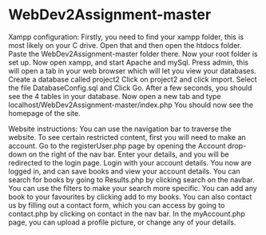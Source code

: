 # WebDev2Assignment-master

Xampp configuration:
Firstly, you need to find your xampp folder, this is most likely on your C drive. Open that and then open the htdocs folder.
Paste the WebDev2Assignment-master folder there. Now your root folder is set up.
Now open xampp, and start Apache and mySql. Press admin, this will open a tab in your web browser which will let you
view your databases. 
Create a database called project2
Click on project2 and click import. Select the file DatabaseConfig.sql and Click Go.
After a few seconds, you should see the 4 tables in your database.
Now open a new tab and type localhost/WebDev2Assignment-master/index.php
You should now see the homepage of the site.

Website instructions:
You can use the navigation bar to traverse the website. To see certain restricted content, first you will need to make 
an account. Go to the registerUser.php page by opening the Account drop-down on the right of the nav bar.
Enter your details, and you will be redirected to the login page. Login with your account details. 
You now are logged in, and can save books and view your account details.
You can search for books by going to Results.php by clicking search on the navbar. You can use the filters to make your search
more specific. You can add any book to your favourites by clicking add to my books.
You can also contact us by filling out a contact form, which you can access by going to contact.php by clicking
on contact in the nav bar.
In the myAccount.php page, you can upload a profile picture, or change any of your details.